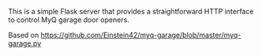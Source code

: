 This is a simple Flask server that provides a straightforward HTTP interface to control MyQ garage door openers.

Based on https://github.com/Einstein42/myq-garage/blob/master/myq-garage.py